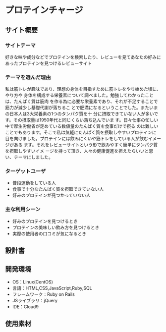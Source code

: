 # プロテインチャージ

## サイト概要
### サイトテーマ
好きな味や成分などでプロテインを検索したり、レビューを見てあなたの好みにあったプロテインを見つけるレビューサイト

### テーマを選んだ理由
私は筋トレが趣味であり、理想の身体を目指すために筋トレをやり始めた頃に、やり方や
身体を構成する栄養素について調べました。勉強してわかったことは、たんぱく質は筋肉
を作る為に必要な栄養素であり、それが不足することで筋力が減少し基礎代謝が落ちるこ
とで肥満になるということでした。またいまの日本人は3大栄養素の1つのタンパク質を十
分に摂取できていない人が多いです。その摂取量は1950年代と同じくらい落ち込んでいま
す。日々仕事の忙しい中で厚生労働省が定めている数値量のたんぱく質を食事だけで摂る
のは難しいことでもあります。そこで私は気軽にたんぱく質を摂取しやすいプロテインに
目を向けました。プロテインには飲みにくいや筋トレをしている人が飲むイメージがある
ます。それをレビューサイトという形で飲みやすく簡単にタンパク質を摂取しやすいイメ
ージを持って頂き、人々の健康促進を担えたらいいと思い、テーマにしました。

### ターゲットユーザ
* 普段運動をしている人
* 食事で十分なたんぱく質を摂取できていない人
* 好みのプロテインが見つかっていない人

### 主な利用シーン
* 好みのプロテインを見つけるとき
* プロテインの美味しい飲み方を見つけるとき
* 実際の使用者の口コミが気になるとき

## 設計書


## 開発環境
- OS：Linux(CentOS)
- 言語：HTML,CSS,JavaScript,Ruby,SQL
- フレームワーク：Ruby on Rails
- JSライブラリ：jQuery
- IDE：Cloud9

## 使用素材
